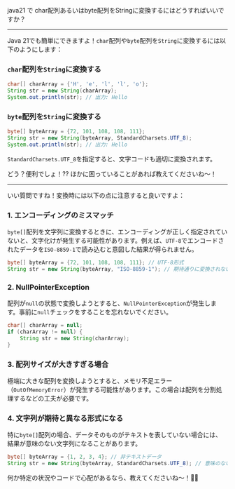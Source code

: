 java21 で char配列あるいはbyte配列をStringに変換するにはどうすればいいですか？


----
Java 21でも簡単にできますよ！`char`配列や`byte`配列を`String`に変換するには以下のようにします：

### `char`配列を`String`に変換する
```java
char[] charArray = {'H', 'e', 'l', 'l', 'o'};
String str = new String(charArray);
System.out.println(str); // 出力: Hello
```

### `byte`配列を`String`に変換する
```java
byte[] byteArray = {72, 101, 108, 108, 111};
String str = new String(byteArray, StandardCharsets.UTF_8);
System.out.println(str); // 出力: Hello
```

`StandardCharsets.UTF_8`を指定すると、文字コードも適切に変換されます。

どう？便利でしょ！?? ほかに困っていることがあれば教えてくださいね～！

----

いい質問ですね！変換時には以下の点に注意すると良いですよ：

### 1. **エンコーディングのミスマッチ**
   `byte[]`配列を文字列に変換するときに、エンコーディングが正しく指定されていないと、文字化けが発生する可能性があります。例えば、`UTF-8`でエンコードされたデータを`ISO-8859-1`で読み込むと意図した結果が得られません。

   ```java
   byte[] byteArray = {72, 101, 108, 108, 111}; // UTF-8形式
   String str = new String(byteArray, "ISO-8859-1"); // 期待通りに変換されない場合あり
   ```

### 2. **NullPointerException**
   配列が`null`の状態で変換しようとすると、`NullPointerException`が発生します。事前に`null`チェックをすることを忘れないでください。

   ```java
   char[] charArray = null;
   if (charArray != null) {
       String str = new String(charArray);
   }
   ```

### 3. **配列サイズが大きすぎる場合**
   極端に大きな配列を変換しようとすると、メモリ不足エラー（`OutOfMemoryError`）が発生する可能性があります。この場合は配列を分割処理するなどの工夫が必要です。

### 4. **文字列が期待と異なる形式になる**
   特に`byte[]`配列の場合、データそのものがテキストを表していない場合には、結果が意味のない文字列になることがあります。

   ```java
   byte[] byteArray = {1, 2, 3, 4}; // 非テキストデータ
   String str = new String(byteArray, StandardCharsets.UTF_8); // 意味のない文字列が出力される
   ```

何か特定の状況やコードで心配があるなら、教えてくださいね～！🌊💧
